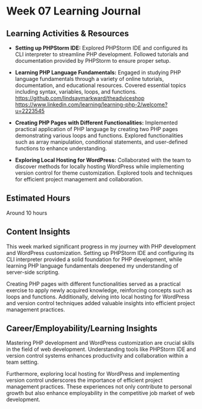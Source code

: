 # Week 07 Learning Journal

## Learning Activities & Resources

* **Setting up PHPStorm IDE:** Explored PHPStorm IDE and configured its CLI interpreter to streamline PHP development. Followed tutorials and documentation provided by PHPStorm to ensure proper setup.


* **Learning PHP Language Fundamentals:** Engaged in studying PHP language fundamentals through a variety of online tutorials, documentation, and educational resources. Covered essential topics including syntax, variables, loops, and functions.
https://github.com/lindsaymarkward/theadviceshop
https://www.linkedin.com/learning/learning-php-2/welcome?u=2223545


* **Creating PHP Pages with Different Functionalities:** Implemented practical application of PHP language by creating two PHP pages demonstrating various loops and functions. Explored functionalities such as array manipulation, conditional statements, and user-defined functions to enhance understanding.


* **Exploring Local Hosting for WordPress:** Collaborated with the team to discover methods for locally hosting WordPress while implementing version control for theme customization. Explored tools and techniques for efficient project management and collaboration.


## Estimated Hours

Around 10 hours

## Content Insights

This week marked significant progress in my journey with PHP development and WordPress customization. Setting up PHPStorm IDE and configuring its CLI interpreter provided a solid foundation for PHP development, while learning PHP language fundamentals deepened my understanding of server-side scripting.

Creating PHP pages with different functionalities served as a practical exercise to apply newly acquired knowledge, reinforcing concepts such as loops and functions. Additionally, delving into local hosting for WordPress and version control techniques added valuable insights into efficient project management practices.

## Career/Employability/Learning Insights

Mastering PHP development and WordPress customization are crucial skills in the field of web development. Understanding tools like PHPStorm IDE and version control systems enhances productivity and collaboration within a team setting.

Furthermore, exploring local hosting for WordPress and implementing version control underscores the importance of efficient project management practices. These experiences not only contribute to personal growth but also enhance employability in the competitive job market of web development.














